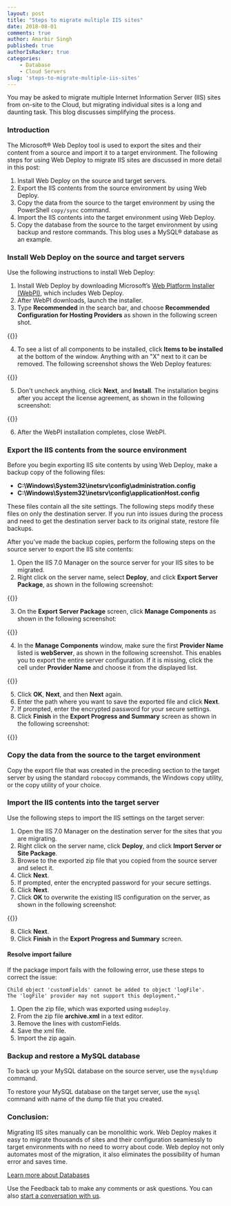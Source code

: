 ```yaml
---
layout: post
title: "Steps to migrate multiple IIS sites"
date: 2018-08-01
comments: true
author: Amarbir Singh
published: true
authorIsRacker: true
categories:
    - Database
    - Cloud Servers
slug: 'steps-to-migrate-multiple-iis-sites' 
---
```

You may be asked to migrate multiple Internet Information Server (IIS) sites
from on-site to the Cloud, but migrating individual sites is a long and daunting
task. This blog discusses simplifying the process.

<!--more-->

### Introduction

The Microsoft&reg; Web Deploy tool is used to export the sites and their content
from a source and import it to a target environment. The following steps for
using Web Deploy to migrate IIS sites are discussed in more detail in this post:

1.	Install Web Deploy on the source and target servers.
2.	Export the IIS contents from the source environment by using Web Deploy.
3.	Copy the data from the source to the target environment by using the PowerShell
``copy/sync`` command.
4.	Import the IIS contents into the target environment using Web Deploy.
5.	Copy the database from the source to the target environment by using backup
and restore commands. This blog uses a MySQL&reg; database as an example.

### Install Web Deploy on the source and target servers

Use the following instructions to install Web Deploy:

1. Install Web Deploy by downloading Microsoft’s
[Web Platform Installer (WebPI)](https://www.iis.net/downloads/microsoft/web-platform-installer),
which includes Web Deploy.
2. After WebPI downloads, launch the installer.
3. Type **Recommended** in the search bar, and choose **Recommended Configuration
for Hosting Providers** as shown in the following screen shot.

{{<img src="/blog/steps-to-migrate-multiple-iis-sites/Picture1.png" title="" alt="">}}

<ol start=4>
    <li>To see a list of all components to be installed, click <b>Items to be
    installed</b> at the bottom of the window.  Anything with an "X" next to it
    can be removed. The following screenshot shows the Web Deploy features:</li>
</ol>

{{<img src="/blog/steps-to-migrate-multiple-iis-sites/Picture2.png" title="" alt="">}}

<ol start=5>
    <li>Don't uncheck anything, click <b>Next</b>, and <b>Install</b>.  The
    installation begins after you accept the license agreement, as shown in the
    following screenshot:</li>
</ol>

{{<img src="/blog/steps-to-migrate-multiple-iis-sites/Picture3.png" title="" alt="">}}

<ol start=6>
    <li> After the WebPI installation completes, close WebPI.</li>
</ol>

### Export the IIS contents from the source environment

Before you begin exporting IIS site contents by using Web Deploy, make a backup
copy of the following files:

-  **C:\Windows\System32\inetsrv\config\administration.config**
-  **C:\Windows\System32\inetsrv\config\applicationHost.config**

These files contain all the site settings. The following steps modify these files
on only the destination server. If you run into issues during the process and
need to get the destination server back to its original state, restore file
backups.

After you've made the backup copies, perform the following steps on the
source server to export the IIS site contents:

1. Open the IIS 7.0 Manager on the source server for your IIS sites to be migrated.
2. Right click on the server name, select **Deploy**, and click **Export Server
Package**, as shown in the following screenshot:

{{<img src="/blog/steps-to-migrate-multiple-iis-sites/Picture4.png" title="" alt="">}}

<ol start=3>
    <li>On the <b>Export Server Package</b> screen, click <b>Manage Components</b>
    as shown in the following screenshot:</li>
</ol>

{{<img src="/blog/steps-to-migrate-multiple-iis-sites/Picture5.png" title="" alt="">}}

<ol start=4>
    <li>In the <b>Manage Components</b> window, make sure the first <b>Provider Name</b>
    listed is <b>webServer</b>, as shown in the following screenshot. This
    enables you to export the entire server configuration. If it is missing,
    click the cell under <b>Provider Name</b> and choose it from the displayed list.</li>
</ol>

{{<img src="/blog/steps-to-migrate-multiple-iis-sites/Picture6.png" title="" alt="">}}

<ol start=5>
    <li>Click <b>OK</b>, <b>Next</b>, and then <b>Next</b> again.</li>
    <li>Enter the path where you want to save the exported file and click <b>Next</b>.</li>
    <li>If prompted, enter the encrypted password for your secure settings.</li>
    <li>Click <b>Finish</b> in the <b>Export Progress and Summary</b> screen as
    shown in the following screenshot:</li>
</ol>

{{<img src="/blog/steps-to-migrate-multiple-iis-sites/Picture7.png" title="" alt="">}}

### Copy the data from the source to the target environment

Copy the export file that was created in the preceding section to the target
server by using the standard ``robocopy`` commands, the Windows copy utility, or
the copy utility of your choice.

### Import the IIS contents into the target server

Use the following steps to import the IIS settings on the target server:

1. Open the IIS 7.0 Manager on the destination server for the sites that you are
migrating.
2. Right click on the server name, click **Deploy**, and click **Import Server
or Site Package**.
3. Browse to the exported zip file that you copied from the source server and
select it.
4. Click **Next**.
5. If prompted, enter the encrypted password for your secure settings.
6. Click **Next**.
7. Click **OK** to overwrite the existing IIS configuration on the server, as
shown in the following screenshot:

{{<img src="/blog/steps-to-migrate-multiple-iis-sites/Picture8.png" title="" alt="">}}

<ol start=8>
    <li>Click <b>Next</b>.</li>
    <li>Click <b>Finish</b> in the <b>Export Progress and Summary</b> screen.</li>
</ol>

#### Resolve import failure

If the package import fails with the following error, use these steps to
correct the issue:

    Child object 'customFields' cannot be added to object 'logFile'.
    The 'logFile' provider may not support this deployment."

1. Open the zip file, which was exported using `msdeploy`.
2. From the zip file **archive.xml** in a text editor.
3. Remove the lines with customFields.
4. Save the xml file.
5. Import the zip again.

### Backup and restore a MySQL database

To back up your MySQL database on the source server, use the ``mysqldump`` command.

To restore your MySQL database on the target server, use the ``mysql`` command
with name of the dump file that you created.

### Conclusion:

Migrating IIS sites manually can be monolithic work. Web Deploy makes it easy
to migrate thousands of sites and their configuration seamlessly to target
environments with no need to worry about code. Web deploy not only automates
most of the migration, it also eliminates the possibility of human error and
saves time.

<a class="cta red" id="cta" href="https://www.rackspace.com/dba-services">Learn more about Databases</a>

Use the Feedback tab to make any comments or ask questions. You can also [start a conversation with us](https://www.rackspace.com/contact).
